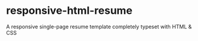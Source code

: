 # responsive-html-resume
A responsive single-page resume template completely typeset with HTML &amp; CSS
